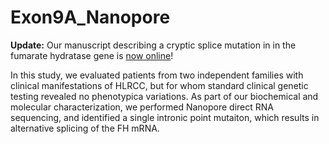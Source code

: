 # Exon9A_Nanopore
**Update:** Our manuscript describing a cryptic splice mutation in in the fumarate hydratase gene is [now online](https://pubmed.ncbi.nlm.nih.gov/37561409/)!

In this study, we evaluated patients from two independent families with clinical manifestations of HLRCC, but for whom standard clinical genetic testing revealed no phenotypica variations. As part of our biochemical and molecular characterization, we performed Nanopore direct RNA sequencing, and identified a single intronic point mutaiton, which results in alternative splicing of the FH mRNA. 


